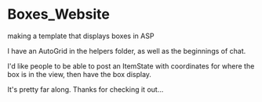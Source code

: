 # Boxes_Website
making a template that displays boxes in ASP

I have an AutoGrid in the helpers folder, as well as the beginnings of chat.

I'd like people to be able to post an ItemState with coordinates for where the box is in the view, then have the box display.

It's pretty far along.
Thanks for checking it out...
